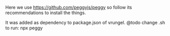 Here we use https://github.com/peggyjs/peggy
so follow its recommendations to install the things.

It was added as dependency to package.json of vrungel.
@todo change .sh to run: npx peggy